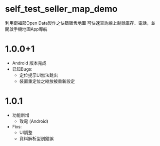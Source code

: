 # self_test_seller_map_demo

利用衛福部Open Data製作之快篩販售地圖
可快速查詢線上剩餘庫存、電話，並開啟手機地圖App導航

# 1.0.0+1
- Android 版本完成
- 已知Bugs:
    - 定位提示UI無法跳出
    - 裝置重定位之縮放被重新設定

# 1.0.1
- 功能新增
    - 致電 (Android)
- Fixs:
    - UI調整
    - 資料解析型別錯誤
